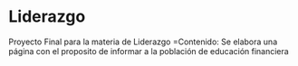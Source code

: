 # Liderazgo
Proyecto Final para la materia de Liderazgo
=Contenido:
Se elabora una página con el proposito de informar a la población de educación financiera 
